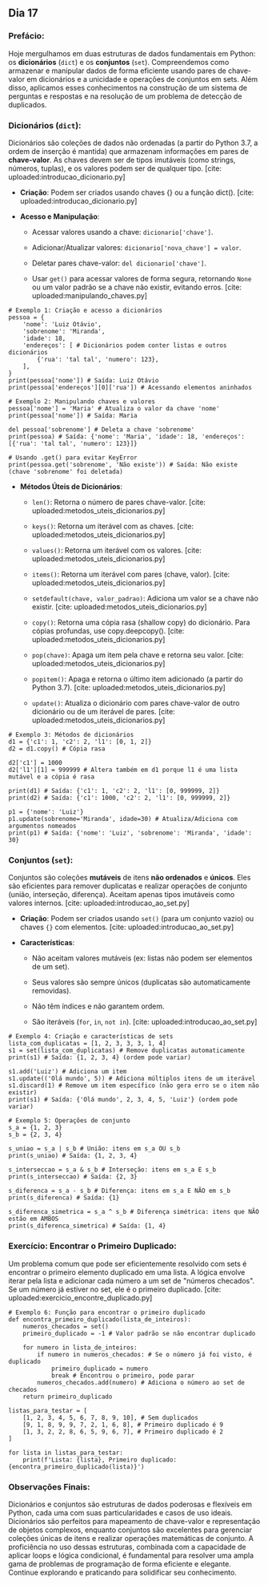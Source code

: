 ## Dia 17

### Prefácio:

Hoje mergulhamos em duas estruturas de dados fundamentais em Python: os **dicionários** (``dict``) e os **conjuntos** (``set``). Compreendemos como armazenar e manipular dados de forma eficiente usando pares de chave-valor em dicionários e a unicidade e operações de conjuntos em sets. Além disso, aplicamos esses conhecimentos na construção de um sistema de perguntas e respostas e na resolução de um problema de detecção de duplicados.

### Dicionários (``dict``):

Dicionários são coleções de dados não ordenadas (a partir do Python 3.7, a ordem de inserção é mantida) que armazenam informações em pares de **chave-valor**. As chaves devem ser de tipos imutáveis (como strings, números, tuplas), e os valores podem ser de qualquer tipo. [cite: uploaded:introducao_dicionario.py]

- **Criação**: Podem ser criados usando chaves {} ou a função dict(). [cite: uploaded:introducao_dicionario.py]

- **Acesso e Manipulação**:

    - Acessar valores usando a chave: ``dicionario['chave']``.

    - Adicionar/Atualizar valores: ``dicionario['nova_chave'] = valor``.

    - Deletar pares chave-valor: ``del dicionario['chave']``.

    - Usar ``get()`` para acessar valores de forma segura, retornando ``None`` ou um valor padrão se a chave não existir, evitando erros. [cite: uploaded:manipulando_chaves.py]

````
# Exemplo 1: Criação e acesso a dicionários
pessoa = {
    'nome': 'Luiz Otávio',
    'sobrenome': 'Miranda',
    'idade': 18,
    'endereços': [ # Dicionários podem conter listas e outros dicionários
        {'rua': 'tal tal', 'numero': 123},
    ],
}
print(pessoa['nome']) # Saída: Luiz Otávio
print(pessoa['endereços'][0]['rua']) # Acessando elementos aninhados

# Exemplo 2: Manipulando chaves e valores
pessoa['nome'] = 'Maria' # Atualiza o valor da chave 'nome'
print(pessoa['nome']) # Saída: Maria

del pessoa['sobrenome'] # Deleta a chave 'sobrenome'
print(pessoa) # Saída: {'nome': 'Maria', 'idade': 18, 'endereços': [{'rua': 'tal tal', 'numero': 123}]}

# Usando .get() para evitar KeyError
print(pessoa.get('sobrenome', 'Não existe')) # Saída: Não existe (chave 'sobrenome' foi deletada)
````

- **Métodos Úteis de Dicionários**:

    - ``len()``: Retorna o número de pares chave-valor. [cite: uploaded:metodos_uteis_dicionarios.py]

    - ``keys()``: Retorna um iterável com as chaves. [cite: uploaded:metodos_uteis_dicionarios.py]

    - ``values()``: Retorna um iterável com os valores. [cite: uploaded:metodos_uteis_dicionarios.py]

    - ``items()``: Retorna um iterável com pares (chave, valor). [cite: uploaded:metodos_uteis_dicionarios.py]

    - ``setdefault(chave, valor_padrao)``: Adiciona um valor se a chave não existir. [cite: uploaded:metodos_uteis_dicionarios.py]

    - ``copy()``: Retorna uma cópia rasa (shallow copy) do dicionário. Para cópias profundas, use copy.deepcopy(). [cite: uploaded:metodos_uteis_dicionarios.py]

    - ``pop(chave)``: Apaga um item pela chave e retorna seu valor. [cite: uploaded:metodos_uteis_dicionarios.py]

    - ``popitem()``: Apaga e retorna o último item adicionado (a partir do Python 3.7). [cite: uploaded:metodos_uteis_dicionarios.py]

    - ``update()``: Atualiza o dicionário com pares chave-valor de outro dicionário ou de um iterável de pares. [cite: uploaded:metodos_uteis_dicionarios.py]

````
# Exemplo 3: Métodos de dicionários
d1 = {'c1': 1, 'c2': 2, 'l1': [0, 1, 2]}
d2 = d1.copy() # Cópia rasa

d2['c1'] = 1000
d2['l1'][1] = 999999 # Altera também em d1 porque l1 é uma lista mutável e a cópia é rasa

print(d1) # Saída: {'c1': 1, 'c2': 2, 'l1': [0, 999999, 2]}
print(d2) # Saída: {'c1': 1000, 'c2': 2, 'l1': [0, 999999, 2]}

p1 = {'nome': 'Luiz'}
p1.update(sobrenome='Miranda', idade=30) # Atualiza/Adiciona com argumentos nomeados
print(p1) # Saída: {'nome': 'Luiz', 'sobrenome': 'Miranda', 'idade': 30}
````

### Conjuntos (``set``):

Conjuntos são coleções **mutáveis** de itens **não ordenados** e **únicos**. Eles são eficientes para remover duplicatas e realizar operações de conjunto (união, interseção, diferença). Aceitam apenas tipos imutáveis como valores internos. [cite: uploaded:introducao_ao_set.py]

- **Criação**: Podem ser criados usando ``set()`` (para um conjunto vazio) ou chaves ``{}`` com elementos. [cite: uploaded:introducao_ao_set.py]

- **Características**:

    - Não aceitam valores mutáveis (ex: listas não podem ser elementos de um set).

    - Seus valores são sempre únicos (duplicatas são automaticamente removidas).

    - Não têm índices e não garantem ordem.

    - São iteráveis (``for``, ``in``, ``not in``). [cite: uploaded:introducao_ao_set.py]

````
# Exemplo 4: Criação e características de sets
lista_com_duplicatas = [1, 2, 3, 3, 3, 1, 4]
s1 = set(lista_com_duplicatas) # Remove duplicatas automaticamente
print(s1) # Saída: {1, 2, 3, 4} (ordem pode variar)

s1.add('Luiz') # Adiciona um item
s1.update(('Olá mundo', 5)) # Adiciona múltiplos itens de um iterável
s1.discard(1) # Remove um item específico (não gera erro se o item não existir)
print(s1) # Saída: {'Olá mundo', 2, 3, 4, 5, 'Luiz'} (ordem pode variar)

# Exemplo 5: Operações de conjunto
s_a = {1, 2, 3}
s_b = {2, 3, 4}

s_uniao = s_a | s_b # União: itens em s_a OU s_b
print(s_uniao) # Saída: {1, 2, 3, 4}

s_interseccao = s_a & s_b # Interseção: itens em s_a E s_b
print(s_interseccao) # Saída: {2, 3}

s_diferenca = s_a - s_b # Diferença: itens em s_a E NÃO em s_b
print(s_diferenca) # Saída: {1}

s_diferenca_simetrica = s_a ^ s_b # Diferença simétrica: itens que NÃO estão em AMBOS
print(s_diferenca_simetrica) # Saída: {1, 4}
````

### Exercício: Encontrar o Primeiro Duplicado:

Um problema comum que pode ser eficientemente resolvido com sets é encontrar o primeiro elemento duplicado em uma lista. A lógica envolve iterar pela lista e adicionar cada número a um set de "números checados". Se um número já estiver no set, ele é o primeiro duplicado. [cite: uploaded:exercicio_encontre_duplicado.py]

````
# Exemplo 6: Função para encontrar o primeiro duplicado
def encontra_primeiro_duplicado(lista_de_inteiros):
    numeros_checados = set()
    primeiro_duplicado = -1 # Valor padrão se não encontrar duplicado

    for numero in lista_de_inteiros:
        if numero in numeros_checados: # Se o número já foi visto, é duplicado
            primeiro_duplicado = numero
            break # Encontrou o primeiro, pode parar
        numeros_checados.add(numero) # Adiciona o número ao set de checados
    return primeiro_duplicado

listas_para_testar = [
    [1, 2, 3, 4, 5, 6, 7, 8, 9, 10], # Sem duplicados
    [9, 1, 8, 9, 9, 7, 2, 1, 6, 8], # Primeiro duplicado é 9
    [1, 3, 2, 2, 8, 6, 5, 9, 6, 7], # Primeiro duplicado é 2
]

for lista in listas_para_testar:
    print(f'Lista: {lista}, Primeiro duplicado: {encontra_primeiro_duplicado(lista)}')
````

### Observações Finais:

Dicionários e conjuntos são estruturas de dados poderosas e flexíveis em Python, cada uma com suas particularidades e casos de uso ideais. Dicionários são perfeitos para mapeamento de chave-valor e representação de objetos complexos, enquanto conjuntos são excelentes para gerenciar coleções únicas de itens e realizar operações matemáticas de conjunto. A proficiência no uso dessas estruturas, combinada com a capacidade de aplicar loops e lógica condicional, é fundamental para resolver uma ampla gama de problemas de programação de forma eficiente e elegante. Continue explorando e praticando para solidificar seu conhecimento.